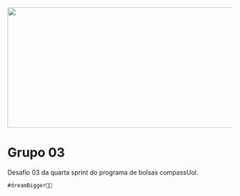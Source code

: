<img height="270" width="1700" src="https://user-images.githubusercontent.com/82064724/148261190-3db20155-f50d-4ff8-9284-d02196a27800.jpeg">

# Grupo 03
Desafio 03 da quarta sprint do programa de bolsas compassUol.

`#dreamBigger🚀🧡`
